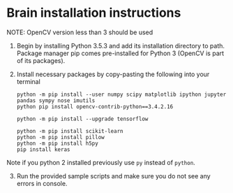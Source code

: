 # Brain installation instructions #
NOTE: OpenCV version less than 3 should be used
1. Begin by installing Python 3.5.3 and add its installation directory to path. Package manager pip comes pre-installed for Python 3 (OpenCV is part of its packages).

2. Install necessary packages by copy-pasting the following into your terminal
    ```
    python -m pip install --user numpy scipy matplotlib ipython jupyter pandas sympy nose imutils
	python pip install opencv-contrib-python==3.4.2.16
	
    python -m pip install --upgrade tensorflow
	
    python -m pip install scikit-learn
    python -m pip install pillow
    python -m pip install h5py
	pip install keras
	
    ```
Note if you python 2 installed previously use `py` instead of `python`.

3. Run the provided sample scripts and make sure you do not see any errors in console.

